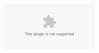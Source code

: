 <html>
  <head>
    <title>My Latest Resume</title>
  </head>
  <body style="width:100%; height:100%; margin:0;">
    <embed src=”https://github.com/jcontrmo/resume/blob/main/JuanResume2020a.pdf#page=2" type=”application/pdf” width=”100%” height=”100%”>
  </body>
</html>
